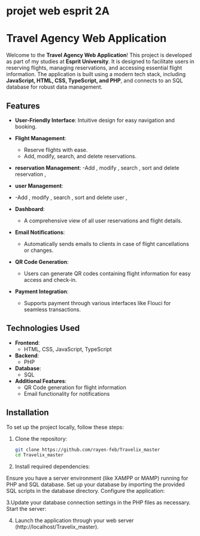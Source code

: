 # projet web esprit 2A 
# Travel Agency Web Application

Welcome to the **Travel Agency Web Application**! This project is developed as part of my studies at **Esprit University**. It is designed to facilitate users in reserving flights, managing reservations, and accessing essential flight information. The application is built using a modern tech stack, including **JavaScript, HTML, CSS, TypeScript, and PHP**, and connects to an SQL database for robust data management.

## Features

- **User-Friendly Interface**: Intuitive design for easy navigation and booking.
- **Flight  Management**: 
  - Reserve flights with ease.
  - Add, modify, search, and delete reservations.
-  **reservation  Management**:
  -Add , modify , search , sort and delete reservation , 
-  **user  Management**:
-    -Add , modify , search , sort and delete  user  , 


- **Dashboard**: 
  - A comprehensive view of all user reservations and flight details.
- **Email Notifications**: 
  - Automatically sends emails to clients in case of flight cancellations or changes.
- **QR Code Generation**: 
  - Users can generate QR codes containing flight information for easy access and check-in.
- **Payment Integration**: 
  - Supports payment through various interfaces like Flouci for seamless transactions.

## Technologies Used

- **Frontend**: 
  - HTML, CSS, JavaScript, TypeScript
- **Backend**: 
  - PHP
- **Database**: 
  - SQL
- **Additional Features**: 
  - QR Code generation for flight information
  - Email functionality for notifications

## Installation

To set up the project locally, follow these steps:

1. Clone the repository:
   ```bash
   git clone https://github.com/rayen-feb/Travelix_master
   cd Travelix_master
2. Install required dependencies:

Ensure you have a server environment (like XAMPP or MAMP) running for PHP and SQL database.
Set up your database by importing the provided SQL scripts in the database directory.
Configure the application:

3.Update your database connection settings in the PHP files as necessary.
Start the server:

4. Launch the application through your web server (http://localhost/Travelix_master).

